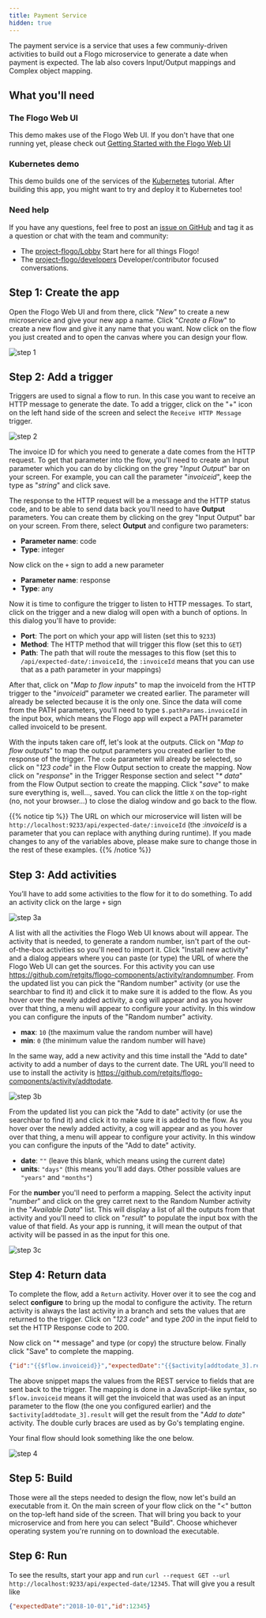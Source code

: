 ```yaml
---
title: Payment Service
hidden: true
---
```


The payment service is a service that uses a few communiy-driven activities to build out a Flogo microservice to generate a date when payment is expected. The lab also covers Input/Output mappings and Complex object mapping.

## What you'll need

### The Flogo Web UI

This demo makes use of the Flogo Web UI. If you don't have that one running yet, please check out [Getting Started with the Flogo Web UI](../../getting-started/getting-started-webui/)

### Kubernetes demo

This demo builds one of the services of the [Kubernetes](../kubernetes) tutorial. After building this app, you might want to try and deploy it to Kubernetes too!

### Need help

If you have any questions, feel free to post an [issue on GitHub](https://github.com/TIBCOSoftware/flogo/issues) and tag it as a question or chat with the team and community:

* The [project-flogo/Lobby](https://gitter.im/project-flogo/Lobby) Start here for all things Flogo!
* The [project-flogo/developers](https://gitter.im/project-flogo/developers) Developer/contributor focused conversations.

## Step 1: Create the app

Open the Flogo Web UI and from there, click "_New_" to create a new microservice and give your new app a name. Click "_Create a Flow_" to create a new flow and give it any name that you want. Now click on the flow you just created and to open the canvas where you can design your flow.

![step 1](../../images/labs/paymentservice/step1.png)

## Step 2: Add a trigger

Triggers are used to signal a flow to run. In this case you want to receive an HTTP message to generate the date. To add a trigger, click on the "+" icon on the left hand side of the screen and select the `Receive HTTP Message` trigger.

![step 2](../../images/labs/paymentservice/step2.png)

The invoice ID for which you need to generate a date comes from the HTTP request. To get that parameter into the flow, you'll need to create an Input parameter which you can do by clicking on the grey "_Input Output_" bar on your screen. For example, you can call the parameter "_invoiceid_", keep the type as "_string_" and click save.

The response to the HTTP request will be a message and the HTTP status code, and to be able to send data back you'll need to have **Output** parameters. You can create them by clicking on the grey "Input Output" bar on your screen. From there, select **Output** and configure two parameters:

* **Parameter name**: code
* **Type**: integer

Now click on the `+` sign to add a new parameter

* **Parameter name**: response
* **Type**: any

Now it is time to configure the trigger to listen to HTTP messages. To start, click on the trigger and a new dialog will open with a bunch of options. In this dialog you'll have to provide:

* **Port**: The port on which your app will listen (set this to `9233`)
* **Method**: The HTTP method that will trigger this flow (set this to `GET`)
* **Path**: The path that will route the messages to this flow (set this to `/api/expected-date/:invoiceId`, the `:invoiceId` means that you can use that as a path parameter in your mappings)

After that, click on "_Map to flow inputs_" to map the invoiceId from the HTTP trigger to the "_invoiceid_" parameter we created earlier. The parameter will already be selected because it is the only one. Since the data will come from the PATH parameters, you'll need to type `$.pathParams.invoiceId` in the input box, which means the Flogo app will expect a PATH parameter called invoiceId to be present.

With the inputs taken care off, let's look at the outputs. Click on "_Map to flow outputs_" to map the output parameters you created earlier to the response of the trigger. The `code` parameter will already be selected, so click on "_123 code_" in the Flow Output section to create the mapping. Now click on "_response_" in the Trigger Response section and select "_* data_" from the Flow Output section to create the mapping. Click "_save_" to make sure everything is, well…, saved. You can click the little `X` on the top-right (no, not your browser…) to close the dialog window and go back to the flow.

{{% notice tip %}}
The URL on which our microservice will listen will be `http://localhost:9233/api/expected-date/:invoiceId` (the _:invoiceId_ is a parameter that you can replace with anything during runtime). If you made changes to any of the variables above, please make sure to change those in the rest of these examples.
{{% /notice %}}

## Step 3: Add activities

You’ll have to add some activities to the flow for it to do something. To add an activity click on the large `+` sign

![step 3a](../../images/labs/paymentservice/step3a.png)

A list with all the activities the Flogo Web UI knows about will appear. The activity that is needed, to generate a random number, isn't part of the out-of-the-box activities so you'll need to import it.  Click "Install new activity" and a dialog appears where you can paste (or type) the URL of where the Flogo Web UI can get the sources. For this activity you can use <https://github.com/retgits/flogo-components/activity/randomnumber>. From the updated list you can pick the "Random number" activity (or use the searchbar to find it) and click it to make sure it is added to the flow. As you hover over the newly added activity, a cog will appear and as you hover over that thing, a menu will appear to configure your activity. In this window you can configure the inputs of the "Random number" activity.

* **max**: `10` (the maximum value the random number will have)
* **min**: `0` (the minimum value the random number will have)

In the same way, add a new activity and this time install the "Add to date" activity to add a number of days to the current date. The URL you'll need to use to install the activity is <https://github.com/retgits/flogo-components/activity/addtodate>.

![step 3b](../../images/labs/paymentservice/step3b.png)

From the updated list you can pick the "Add to date" activity (or use the searchbar to find it) and click it to make sure it is added to the flow. As you hover over the newly added activity, a cog will appear and as you hover over that thing, a menu will appear to configure your activity. In this window you can configure the inputs of the "Add to date" activity.

* **date**: `""` (leave this blank, which means using the current date)
* **units**: `"days"` (this means you'll add days. Other possible values are `"years"` and `"months"`)

For the **number** you'll need to perform a mapping. Select the activity input "_number_" and click on the grey carret next to the Random Number activity in the "_Available Data_" list. This will display a list of all the outputs from that activity and you'll need to click on "_result_" to populate the input box with the value of that field. As your app is running, it will mean the output of that activity will be passed in as the input for this one.

![step 3c](../../images/labs/paymentservice/step3c.png)

## Step 4: Return data

To complete the flow, add a `Return` activity. Hover over it to see the cog and select **configure** to bring up the modal to configure the activity. The return activity is always the last activity in a branch and sets the values that are returned to the trigger. Click on "_123 code_" and type _200_ in the input field to set the HTTP Response code to 200.

Now click on "* message" and type (or copy) the structure below. Finally click "Save" to complete the mapping.

```json
{"id":"{{$flow.invoiceid}}","expectedDate":"{{$activity[addtodate_3].result}}"}
```

The above snippet maps the values from the REST service to fields that are sent back to the trigger. The mapping is done in a JavaScript-like syntax, so `$flow.invoiceid` means it will get the invoiceId that was used as an input parameter to the flow (the one you configured earlier) and the `$activity[addtodate_3].result` will get the result from the "_Add to date_" activity. The double curly braces are used as by Go's templating engine.

Your final flow should look something like the one below.

![step 4](../../images/labs/paymentservice/step4.png)

## Step 5: Build

Those were all the steps needed to design the flow, now let's build an executable from it. On the main screen of your flow click on the "<" button on the top-left hand side of the screen. That will bring you back to your microservice and from here you can select "Build". Choose whichever operating system you're running on to download the executable.

## Step 6: Run

To see the results, start your app and run `curl --request GET --url http://localhost:9233/api/expected-date/12345`. That will give you a result like

```json
{"expectedDate":"2018-10-01","id":12345}
```